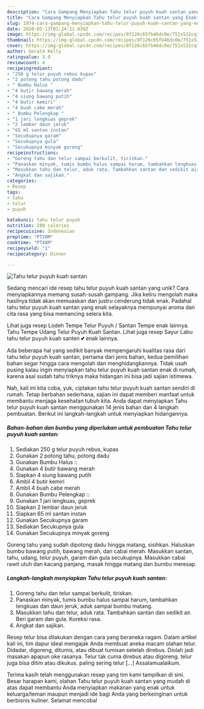 ```yaml
---
description: "Cara Gampang Menyiapkan Tahu telur puyuh kuah santan yang Enak"
title: "Cara Gampang Menyiapkan Tahu telur puyuh kuah santan yang Enak"
slug: 1974-cara-gampang-menyiapkan-tahu-telur-puyuh-kuah-santan-yang-enak
date: 2020-05-13T01:24:11.839Z
image: https://img-global.cpcdn.com/recipes/8f126c65fb46dc0e/751x532cq70/tahu-telur-puyuh-kuah-santan-foto-resep-utama.jpg
thumbnail: https://img-global.cpcdn.com/recipes/8f126c65fb46dc0e/751x532cq70/tahu-telur-puyuh-kuah-santan-foto-resep-utama.jpg
cover: https://img-global.cpcdn.com/recipes/8f126c65fb46dc0e/751x532cq70/tahu-telur-puyuh-kuah-santan-foto-resep-utama.jpg
author: Gerald Kelly
ratingvalue: 3.9
reviewcount: 4
recipeingredient:
- "250 g telur puyuh rebus kupas"
- "2 potong tahu potong dadu"
- " Bumbu Halus "
- "4 butir bawang merah"
- "4 siung bawang putih"
- "4 butir kemiri"
- "4 buah cabe merah"
- " Bumbu Pelengkap "
- "1 jari lengkuas geprek"
- "2 lembar daun jeruk"
- "65 ml santan instan"
- "Secukupnya garam"
- "Secukupnya gula"
- "Secukupnya minyak goreng"
recipeinstructions:
- "Goreng tahu dan telur sampai berkulit, tiriskan."
- "Panaskan minyak, tumis bumbu halus sampai harum, tambahkan lengkuas dan daun jeruk, aduk sampai bumbu matang."
- "Masukkan tahu dan telur, aduk rata. Tambahkan santan dan sedikit air. Beri garam dan gula. Koreksi rasa."
- "Angkat dan sajikan."
categories:
- Resep
tags:
- tahu
- telur
- puyuh

katakunci: tahu telur puyuh 
nutrition: 289 calories
recipecuisine: Indonesian
preptime: "PT20M"
cooktime: "PT48M"
recipeyield: "1"
recipecategory: Dinner

---
```



![Tahu telur puyuh kuah santan](https://img-global.cpcdn.com/recipes/8f126c65fb46dc0e/751x532cq70/tahu-telur-puyuh-kuah-santan-foto-resep-utama.jpg)

Sedang mencari ide resep tahu telur puyuh kuah santan yang unik? Cara menyiapkannya memang susah-susah gampang. Jika keliru mengolah maka hasilnya tidak akan memuaskan dan justru cenderung tidak enak. Padahal tahu telur puyuh kuah santan yang enak selayaknya mempunyai aroma dan cita rasa yang bisa memancing selera kita.

Lihat juga resep Lodeh Tempe Telur Puyuh / Santan Tempe enak lainnya. Tahu Tempe Udang Telur Puyuh Kuah Santan. Lihat juga resep Sayur Labu tahu telur puyuh kuah santen 💕 enak lainnya.

Ada beberapa hal yang sedikit banyak mempengaruhi kualitas rasa dari tahu telur puyuh kuah santan, pertama dari jenis bahan, kedua pemilihan bahan segar hingga cara mengolah dan menghidangkannya. Tidak usah pusing kalau ingin menyiapkan tahu telur puyuh kuah santan enak di rumah, karena asal sudah tahu triknya maka hidangan ini bisa jadi sajian istimewa.


Nah, kali ini kita coba, yuk, ciptakan tahu telur puyuh kuah santan sendiri di rumah. Tetap berbahan sederhana, sajian ini dapat memberi manfaat untuk membantu menjaga kesehatan tubuh kita. Anda dapat menyiapkan Tahu telur puyuh kuah santan menggunakan 14 jenis bahan dan 4 langkah pembuatan. Berikut ini langkah-langkah untuk menyiapkan hidangannya.

<!--inarticleads1-->

##### Bahan-bahan dan bumbu yang diperlukan untuk pembuatan Tahu telur puyuh kuah santan:

1. Sediakan 250 g telur puyuh rebus, kupas
1. Gunakan 2 potong tahu, potong dadu
1. Gunakan  Bumbu Halus ::
1. Gunakan 4 butir bawang merah
1. Siapkan 4 siung bawang putih
1. Ambil 4 butir kemiri
1. Ambil 4 buah cabe merah
1. Gunakan  Bumbu Pelengkap ::
1. Gunakan 1 jari lengkuas, geprek
1. Siapkan 2 lembar daun jeruk
1. Siapkan 65 ml santan instan
1. Gunakan Secukupnya garam
1. Sediakan Secukupnya gula
1. Gunakan Secukupnya minyak goreng


Goreng tahu yang sudah dipotong dadu hingga matang, sisihkan. Haluskan bumbu bawang putih, bawang merah, dan cabai merah. Masukkan santan, tahu, udang, telur puyuh, garam dan gula secukupnya. Masukkan cabai rawit utuh dan kacang panjang, masak hingga matang dan bumbu meresap. 

<!--inarticleads2-->

##### Langkah-langkah menyiapkan Tahu telur puyuh kuah santan:

1. Goreng tahu dan telur sampai berkulit, tiriskan.
1. Panaskan minyak, tumis bumbu halus sampai harum, tambahkan lengkuas dan daun jeruk, aduk sampai bumbu matang.
1. Masukkan tahu dan telur, aduk rata. Tambahkan santan dan sedikit air. Beri garam dan gula. Koreksi rasa.
1. Angkat dan sajikan.


Resep telur bisa dilakukan dengan cara yang beraneka ragam. Dalam artikel kali ini, tim dapur ideal mengajak Anda membuat aneka macam olahan telur. Didadar, digoreng, ditumis, atau dibuat tumisan setelah direbus. Diolah jadi masakan apapun oke rasanya. Telur tak cuma direbus atau digoreng. telur juga bisa ditim atau dikukus. paling sering telur […] Assalamualaikum. 

Terima kasih telah menggunakan resep yang tim kami tampilkan di sini. Besar harapan kami, olahan Tahu telur puyuh kuah santan yang mudah di atas dapat membantu Anda menyiapkan makanan yang enak untuk keluarga/teman maupun menjadi ide bagi Anda yang berkeinginan untuk berbisnis kuliner. Selamat mencoba!
